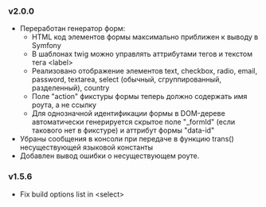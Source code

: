 ### v2.0.0
- Переработан генератор форм:
  + HTML код элементов формы максимально приближен к выводу в Symfony
  + В шаблонах twig можно управлять аттрибутами тегов и текстом тега \<label\>
  + Реализовано отображение элементов text, checkbox, radio, email, password, textarea, select (обычный, сгруппированный, разделенный),
  country
  + Поле "action" фикстуры формы теперь должно содержать имя роута, а не ссылку
  + Для однозначной идентификации формы в DOM-дереве автоматически генерируется скрытое поле "_formId" (если такового нет в фикстуре)
  и аттрибут формы "data-id"
- Убраны сообщения в консоли при передаче в функцию trans() несуществующей языковой константы
- Добавлен вывод ошибки о несуществующем роуте.

### v1.5.6
- Fix build options list in \<select\>
